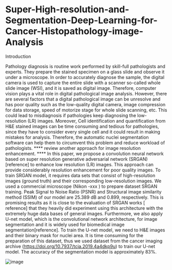 # Super-High-resolution-and-Segmentation-Deep-Learning-for-Cancer-Histopathology-image-Analysis

Introduction

Pathology diagnosis is routine work performed by skill-full pathologists and experts. They prepare the stained specimen on a glass slide and observe it under a microscope. In order to accurately diagnose the sample, the digital camera is used to capture the entire slide with a scanner so-called whole slide image (WSI), and it is saved as digital image. Therefore, computer vision plays a vital role in digital pathological image analysis.  However, there are several factors that a digital pathological image can be unresolve and has poor quality such as the low-quality digital camera, image compression for data storage, speed of motorize stage for whole slide scanning, etc.  This could lead to misdiagnosis if pathologies keep diagnosing the low-resolution (LR) images. Moreover, Cell identification and quantification from H&E stained images can be time consuming and tedious for pathologies, since they have to consider every single cell and it could result in making mistakes for analysis. Therefore, the automatic nuclei segmentation software can help them to circumvent this problem and reduce workload of pathologists.   **** review another approach for image resolution enhancement. **** 
In this paper, we propose a convolution neural network based on super resolution generative adversarial network (SRGAN) [reference] to enhance low resolution (LR) images. This approach can provide considerably resolution enhancement for poor quality images. To train SRGAN model, it requires data sets that consist of high-resolution images (ground truth) and their corresponding low-resolution images. We used a commercial microscope (Nikon -xxx ) to prepare dataset SRGAN training. Peak Signal to Noise Ratio (PSNR) and Structural image similarity method (SSIM) of our model are 25.389 dB and 0.899, respectively. This is promising results as it is close to the evaluation of SRGAN works [ reference] that they heavily did experiment using this architecture with the extremely huge data bases of general images. Furthermore, we also apply U-net model, which is the convolutional network architecture, for image segmentation and it is widely used for biomedical image segmentation[reference]. To train the U-net model, we need to H&E images and their binary mask for nuclei area. It is time consuming for the preparation of this dataset, thus we used dataset from the cancer imaging archive (https://doi.org/10.7937/tcia.2019.4a4dkp9u) to train our U-net model.  The accuracy of the segmentation model is approximately 83%. 


![image](https://user-images.githubusercontent.com/83015448/115782021-2ca83400-a389-11eb-8d76-5464e9dde714.png)



